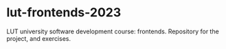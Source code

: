 # lut-frontends-2023
LUT university software development course: frontends. Repository for the project, and exercises.
